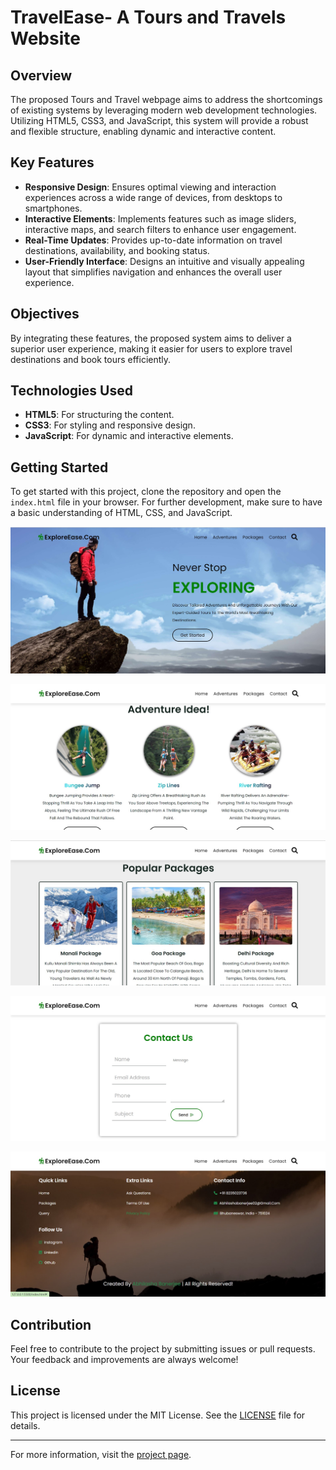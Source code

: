 # TravelEase- A Tours and Travels Website

## Overview

The proposed Tours and Travel webpage aims to address the shortcomings of existing systems by leveraging modern web development technologies. Utilizing HTML5, CSS3, and JavaScript, this system will provide a robust and flexible structure, enabling dynamic and interactive content.

## Key Features

- **Responsive Design**: Ensures optimal viewing and interaction experiences across a wide range of devices, from desktops to smartphones.
- **Interactive Elements**: Implements features such as image sliders, interactive maps, and search filters to enhance user engagement.
- **Real-Time Updates**: Provides up-to-date information on travel destinations, availability, and booking status.
- **User-Friendly Interface**: Designs an intuitive and visually appealing layout that simplifies navigation and enhances the overall user experience.

## Objectives

By integrating these features, the proposed system aims to deliver a superior user experience, making it easier for users to explore travel destinations and book tours efficiently.

## Technologies Used

- **HTML5**: For structuring the content.
- **CSS3**: For styling and responsive design.
- **JavaScript**: For dynamic and interactive elements.

## Getting Started

To get started with this project, clone the repository and open the `index.html` file in your browser. For further development, make sure to have a basic understanding of HTML, CSS, and JavaScript.

![Home Page](HomePage.jpg)


![Adventure Page](AdventurePage.jpg)


![Package Page ](PackagePage.jpg)


![Contact Us Page](ContactUsPage.jpg)


![Footer Page](FooterPage.jpg)

## Contribution

Feel free to contribute to the project by submitting issues or pull requests. Your feedback and improvements are always welcome!

## License

This project is licensed under the MIT License. See the [LICENSE](LICENSE) file for details.

---

For more information, visit the [project page](https://github.com/yourusername/yourrepository).

